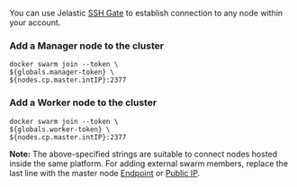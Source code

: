 You can use Jelastic [SSH Gate](https://docs.jelastic.com/ssh-gate) to establish connection to any node within your account.

### Add a Manager node to the cluster
```
docker swarm join --token \
${globals.manager-token} \
${nodes.cp.master.intIP}:2377
```

### Add a Worker node to the cluster
```
docker swarm join --token \
${globals.worker-token} \
${nodes.cp.master.intIP}:2377
```

**Note:** The above-specified strings are suitable to connect nodes hosted inside the same platform. For adding external swarm members, replace the last line with the master node [Endpoint](https://docs.jelastic.com/endpoints) or [Public IP](https://docs.jelastic.com/public-ip).
